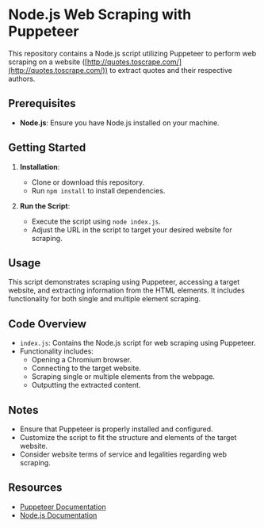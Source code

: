 # Node.js Web Scraping with Puppeteer

This repository contains a Node.js script utilizing Puppeteer to perform web scraping on a website ([http://quotes.toscrape.com/](http://quotes.toscrape.com/)) to extract quotes and their respective authors.

## Prerequisites

- **Node.js**: Ensure you have Node.js installed on your machine.

## Getting Started

1. **Installation**:

   - Clone or download this repository.
   - Run `npm install` to install dependencies.

2. **Run the Script**:
   - Execute the script using `node index.js`.
   - Adjust the URL in the script to target your desired website for scraping.

## Usage

This script demonstrates scraping using Puppeteer, accessing a target website, and extracting information from the HTML elements. It includes functionality for both single and multiple element scraping.

## Code Overview

- `index.js`: Contains the Node.js script for web scraping using Puppeteer.
- Functionality includes:
  - Opening a Chromium browser.
  - Connecting to the target website.
  - Scraping single or multiple elements from the webpage.
  - Outputting the extracted content.

## Notes

- Ensure that Puppeteer is properly installed and configured.
- Customize the script to fit the structure and elements of the target website.
- Consider website terms of service and legalities regarding web scraping.

## Resources

- [Puppeteer Documentation](https://pptr.dev/)
- [Node.js Documentation](https://nodejs.org/en/docs/)

